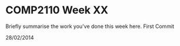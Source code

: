 # COMP2110 Week XX

Briefly summarise the work you've done this week here.
First Commit

28/02/2014
